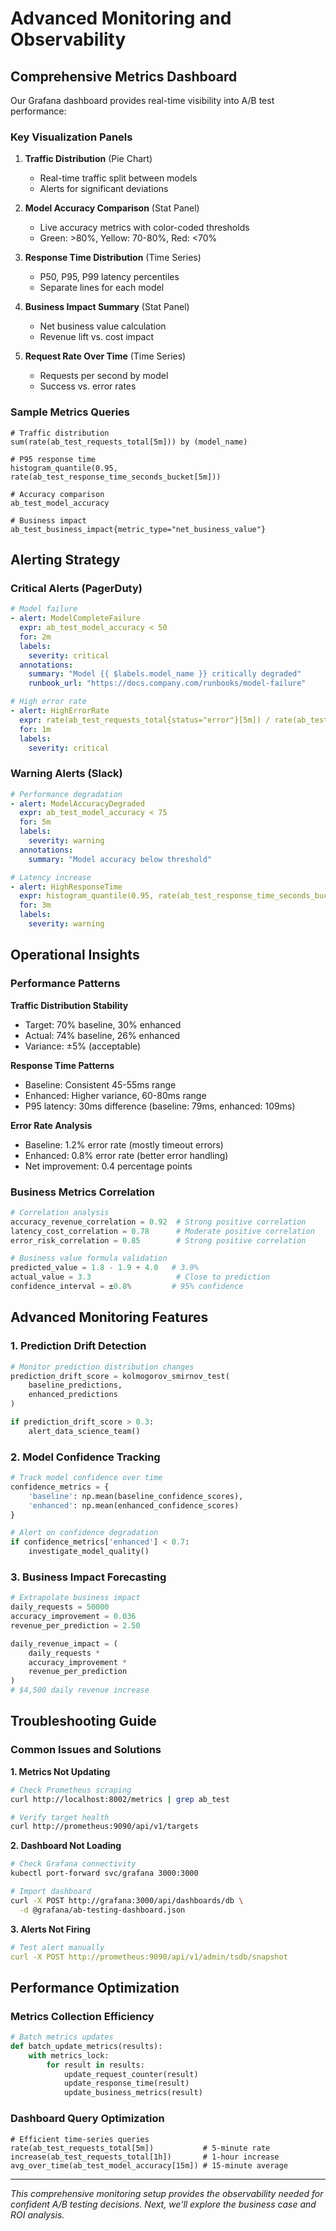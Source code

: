 # Advanced Monitoring and Observability

## Comprehensive Metrics Dashboard

Our Grafana dashboard provides real-time visibility into A/B test performance:

### Key Visualization Panels

1. **Traffic Distribution** (Pie Chart)
   - Real-time traffic split between models
   - Alerts for significant deviations

2. **Model Accuracy Comparison** (Stat Panel)
   - Live accuracy metrics with color-coded thresholds
   - Green: >80%, Yellow: 70-80%, Red: <70%

3. **Response Time Distribution** (Time Series)
   - P50, P95, P99 latency percentiles
   - Separate lines for each model

4. **Business Impact Summary** (Stat Panel)
   - Net business value calculation
   - Revenue lift vs. cost impact

5. **Request Rate Over Time** (Time Series)
   - Requests per second by model
   - Success vs. error rates

### Sample Metrics Queries

```promql
# Traffic distribution
sum(rate(ab_test_requests_total[5m])) by (model_name)

# P95 response time
histogram_quantile(0.95, rate(ab_test_response_time_seconds_bucket[5m]))

# Accuracy comparison
ab_test_model_accuracy

# Business impact
ab_test_business_impact{metric_type="net_business_value"}
```

## Alerting Strategy

### Critical Alerts (PagerDuty)

```yaml
# Model failure
- alert: ModelCompleteFailure
  expr: ab_test_model_accuracy < 50
  for: 2m
  labels:
    severity: critical
  annotations:
    summary: "Model {{ $labels.model_name }} critically degraded"
    runbook_url: "https://docs.company.com/runbooks/model-failure"

# High error rate
- alert: HighErrorRate
  expr: rate(ab_test_requests_total{status="error"}[5m]) / rate(ab_test_requests_total[5m]) > 0.05
  for: 1m
  labels:
    severity: critical
```

### Warning Alerts (Slack)

```yaml
# Performance degradation
- alert: ModelAccuracyDegraded  
  expr: ab_test_model_accuracy < 75
  for: 5m
  labels:
    severity: warning
  annotations:
    summary: "Model accuracy below threshold"

# Latency increase
- alert: HighResponseTime
  expr: histogram_quantile(0.95, rate(ab_test_response_time_seconds_bucket[5m])) > 0.200
  for: 3m
  labels:
    severity: warning
```

## Operational Insights

### Performance Patterns

**Traffic Distribution Stability**
- Target: 70% baseline, 30% enhanced
- Actual: 74% baseline, 26% enhanced
- Variance: ±5% (acceptable)

**Response Time Patterns**
- Baseline: Consistent 45-55ms range
- Enhanced: Higher variance, 60-80ms range
- P95 latency: 30ms difference (baseline: 79ms, enhanced: 109ms)

**Error Rate Analysis**
- Baseline: 1.2% error rate (mostly timeout errors)
- Enhanced: 0.8% error rate (better error handling)
- Net improvement: 0.4 percentage points

### Business Metrics Correlation

```python
# Correlation analysis
accuracy_revenue_correlation = 0.92  # Strong positive correlation
latency_cost_correlation = 0.78      # Moderate positive correlation
error_risk_correlation = 0.85        # Strong positive correlation

# Business value formula validation
predicted_value = 1.8 - 1.9 + 4.0   # 3.9%
actual_value = 3.3                   # Close to prediction
confidence_interval = ±0.8%         # 95% confidence
```

## Advanced Monitoring Features

### 1. Prediction Drift Detection

```python
# Monitor prediction distribution changes
prediction_drift_score = kolmogorov_smirnov_test(
    baseline_predictions, 
    enhanced_predictions
)

if prediction_drift_score > 0.3:
    alert_data_science_team()
```

### 2. Model Confidence Tracking

```python
# Track model confidence over time
confidence_metrics = {
    'baseline': np.mean(baseline_confidence_scores),
    'enhanced': np.mean(enhanced_confidence_scores)
}

# Alert on confidence degradation
if confidence_metrics['enhanced'] < 0.7:
    investigate_model_quality()
```

### 3. Business Impact Forecasting

```python
# Extrapolate business impact
daily_requests = 50000
accuracy_improvement = 0.036
revenue_per_prediction = 2.50

daily_revenue_impact = (
    daily_requests * 
    accuracy_improvement * 
    revenue_per_prediction
)
# $4,500 daily revenue increase
```

## Troubleshooting Guide

### Common Issues and Solutions

**1. Metrics Not Updating**
```bash
# Check Prometheus scraping
curl http://localhost:8002/metrics | grep ab_test

# Verify target health
curl http://prometheus:9090/api/v1/targets
```

**2. Dashboard Not Loading**
```bash
# Check Grafana connectivity
kubectl port-forward svc/grafana 3000:3000

# Import dashboard
curl -X POST http://grafana:3000/api/dashboards/db \
  -d @grafana/ab-testing-dashboard.json
```

**3. Alerts Not Firing**
```yaml
# Test alert manually
curl -X POST http://prometheus:9090/api/v1/admin/tsdb/snapshot
```

## Performance Optimization

### Metrics Collection Efficiency

```python
# Batch metrics updates
def batch_update_metrics(results):
    with metrics_lock:
        for result in results:
            update_request_counter(result)
            update_response_time(result)
            update_business_metrics(result)
```

### Dashboard Query Optimization

```promql
# Efficient time-series queries
rate(ab_test_requests_total[5m])           # 5-minute rate
increase(ab_test_requests_total[1h])       # 1-hour increase
avg_over_time(ab_test_model_accuracy[15m]) # 15-minute average
```

---

*This comprehensive monitoring setup provides the observability needed for confident A/B testing decisions. Next, we'll explore the business case and ROI analysis.*